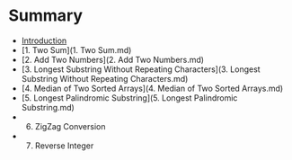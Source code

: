 # Summary

* [Introduction](README.md)
* [1. Two Sum](1. Two Sum.md)
* [2. Add Two Numbers](2. Add Two Numbers.md)
* [3. Longest Substring Without Repeating Characters](3. Longest Substring Without Repeating Characters.md)
* [4. Median of Two Sorted Arrays](4. Median of Two Sorted Arrays.md)
* [5. Longest Palindromic Substring](5. Longest Palindromic Substring.md)
* 6. ZigZag Conversion 
* 7. Reverse Integer


